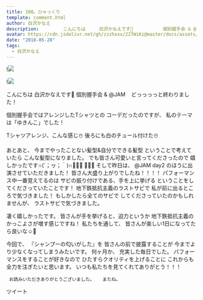 ```yaml
---
title: 100。ひゃっくり
template: comment.html
author: 白沢かなえ
description:         こんにちは     白沢かなえです🌷           個別握手会 & @JAM&nbsp;&nbsp; どっっっっと終わりました！              個別握手会ではアレンジしたTシャツとの  コーデだったのですが、      私のテー...
avatar: https://cdn.jsdelivr.net/gh/zzzhxxx/227WiKi@master/docs/assets/photo/avatar/kanae.jpg
date: "2018-05-28"
tags:
  - 白沢かなえ
---
```


!![](https://cdn.jsdelivr.net/gh/227WiKi/227WiKi-image@master/blog-image/kanae-2018-05-28_1.jpg)

!![](https://cdn.jsdelivr.net/gh/227WiKi/227WiKi-image@master/blog-image/kanae-2018-05-28_2.jpg)



  こんにちは     白沢かなえです🌷
     個別握手会 & @JAM
   どっっっっと終わりました！

  個別握手会ではアレンジしたTシャツとの  コーデだったのですが、
私のテーマは「ゆきんこ」でした！

 Tシャツアレンジ、こんな感じ☃️   後ろにも白のチュール付けた☃️

あとあと、
   今までやったことない髪型&自分でできる髪型  ということで考えていたら   こんな髪型になりました。
でも皆さん可愛いと言ってくださったので  嬉しかったです∩(´；ヮ；｀)∩🧡🧡🧡
   🌷🌷🌷
 そして昨日は、    @JAM day2  のほうに出演させていただきました！     皆さん大盛り上がりでしたね！！！！
    パフォーマンス中一番覚えてるのは
 サビの振り付けである、手を上に挙げる  ということをしてくださっていたことです！
  地下鉄抵抗主義のラストサビで  私が前に出るところで気づきました！     もしかしたら全てのサビで  してくださっていたのかもしれませんが、  ラストサビで気づきました。

 凄く嬉しかったです。
  皆さんが手を挙げると、迫力というか  地下鉄抵抗主義のかっこよさが増す感じですね！
   私たちを通して、  皆さんが楽しい1日になってたら良いな☺️🌷

   今回で、    『シャンプーの匂いがした』を  皆さんの前で披露することが  今までより少なくなってしまうみたいです。
  何ヶ月か、    充実した毎日でした。
     パフォーマンスをすることが好きなので  ひたすらクオリティを上げることに  これからも全力を注ぎたいと思います。
   いつも私たちを見てくれてありがとう！！！


     お読みいただきありがとうございました。   またね。


ツイート



